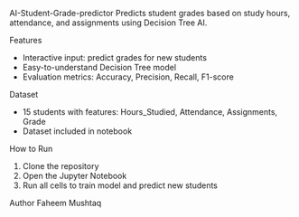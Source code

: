 AI-Student-Grade-predictor
Predicts student grades based on study hours, attendance, and assignments using Decision Tree AI.

Features
- Interactive input: predict grades for new students
- Easy-to-understand Decision Tree model
- Evaluation metrics: Accuracy, Precision, Recall, F1-score

Dataset
- 15 students with features: Hours_Studied, Attendance, Assignments, Grade
- Dataset included in notebook

How to Run
1. Clone the repository
2. Open the Jupyter Notebook
3. Run all cells to train model and predict new students

Author
Faheem Mushtaq
